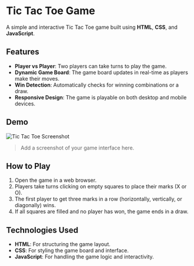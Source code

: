 
# Tic Tac Toe Game

A simple and interactive Tic Tac Toe game built using **HTML**, **CSS**, and **JavaScript**.

## Features

- **Player vs Player**: Two players can take turns to play the game.
- **Dynamic Game Board**: The game board updates in real-time as players make their moves.
- **Win Detection**: Automatically checks for winning combinations or a draw.
- **Responsive Design**: The game is playable on both desktop and mobile devices.

## Demo

![Tic Tac Toe Screenshot](screenshot.png)

> Add a screenshot of your game interface here.

## How to Play

1. Open the game in a web browser.
2. Players take turns clicking on empty squares to place their marks (X or O).
3. The first player to get three marks in a row (horizontally, vertically, or diagonally) wins.
4. If all squares are filled and no player has won, the game ends in a draw.

## Technologies Used

- **HTML**: For structuring the game layout.
- **CSS**: For styling the game board and interface.
- **JavaScript**: For handling the game logic and interactivity.


